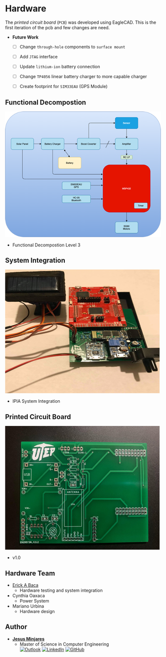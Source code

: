 # Hardware 

The *printed circuit board* (`PCB`) was developed using EagleCAD. This is the first iteration of the pcb and few changes are need.

* **Future Work**
  * [ ] Change `through-hole` components to `surface mount`
  * [ ] Add `JTAG` interface
  * [ ] Update `lithium-ion` battery connection
  * [ ] Change `TP4056` linear battery charger to more capable charger
  * [ ] Create footprint for `SIM33EAU` (GPS Module)


## Functional Decompostion
<img src="FunctionalDecompositionLvl3.png">

  * Functional Decompostion Level 3
## System Integration
<img src="ipia_pcb.png" width=500 height=400>

  * IPIA System Integration

## Printed Circuit Board
<img src="frontview.png" width=500 height=400>

  * v1.0

## Hardware Team
- [Erick A Baca](https://github.com/eabaca2419)
  - Hardware testing and system integration
- Cynthia Oaxaca
  - Power System
- Mariano Urbina
  - Hardware design  

## Author
* [**Jesus Minjares**](https://github.com/jminjares4)<br>
  * Master of Science in Computer Engineering<br>
[![Outlook](https://img.shields.io/badge/Microsoft_Outlook-0078D4?style=for-the-badge&logo=microsoft-outlook&logoColor=white&style=flat)](mailto:jminjares4@miners.utep.edu) 
[![LinkedIn](https://img.shields.io/badge/LinkedIn-0077B5?style=for-the-badge&logo=linkedin&logoColor=white&style=flat)](https://www.linkedin.com/in/jesus-minjares-157a21195/) [![GitHub](https://img.shields.io/badge/GitHub-100000?style=for-the-badge&logo=github&logoColor=white&style=flat)](https://github.com/jminjares4)
